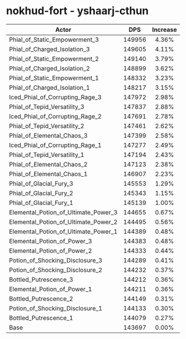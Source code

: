 # nokhud-fort - yshaarj-cthun
| Actor | DPS | Increase |
|---|:---:|:---:|
|Phial_of_Static_Empowerment_3|149956|4.36%|
|Phial_of_Charged_Isolation_3|149605|4.11%|
|Phial_of_Static_Empowerment_2|149140|3.79%|
|Phial_of_Charged_Isolation_2|148899|3.62%|
|Phial_of_Static_Empowerment_1|148332|3.23%|
|Phial_of_Charged_Isolation_1|148217|3.15%|
|Iced_Phial_of_Corrupting_Rage_3|147972|2.98%|
|Phial_of_Tepid_Versatility_3|147837|2.88%|
|Iced_Phial_of_Corrupting_Rage_2|147691|2.78%|
|Phial_of_Tepid_Versatility_2|147461|2.62%|
|Phial_of_Elemental_Chaos_3|147399|2.58%|
|Iced_Phial_of_Corrupting_Rage_1|147277|2.49%|
|Phial_of_Tepid_Versatility_1|147194|2.43%|
|Phial_of_Elemental_Chaos_2|147123|2.38%|
|Phial_of_Elemental_Chaos_1|146907|2.23%|
|Phial_of_Glacial_Fury_3|145553|1.29%|
|Phial_of_Glacial_Fury_2|145343|1.15%|
|Phial_of_Glacial_Fury_1|145139|1.00%|
|Elemental_Potion_of_Ultimate_Power_3|144655|0.67%|
|Elemental_Potion_of_Ultimate_Power_2|144495|0.56%|
|Elemental_Potion_of_Ultimate_Power_1|144389|0.48%|
|Elemental_Potion_of_Power_3|144383|0.48%|
|Elemental_Potion_of_Power_2|144333|0.44%|
|Potion_of_Shocking_Disclosure_3|144289|0.41%|
|Potion_of_Shocking_Disclosure_2|144232|0.37%|
|Bottled_Putrescence_3|144212|0.36%|
|Elemental_Potion_of_Power_1|144211|0.36%|
|Bottled_Putrescence_2|144149|0.31%|
|Potion_of_Shocking_Disclosure_1|144133|0.30%|
|Bottled_Putrescence_1|144079|0.27%|
|Base|143697|0.00%|
